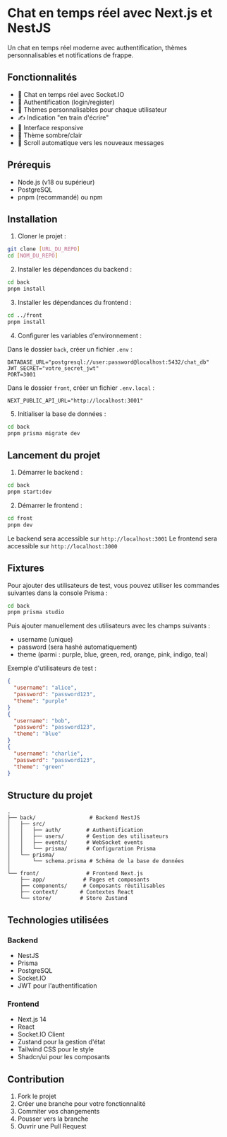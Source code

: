 # Chat en temps réel avec Next.js et NestJS

Un chat en temps réel moderne avec authentification, thèmes personnalisables et notifications de frappe.

## Fonctionnalités

- 💬 Chat en temps réel avec Socket.IO
- 🔐 Authentification (login/register)
- 🎨 Thèmes personnalisables pour chaque utilisateur
- ✍️ Indication "en train d'écrire"
- 📱 Interface responsive
- 🌙 Thème sombre/clair
- 🔄 Scroll automatique vers les nouveaux messages

## Prérequis

- Node.js (v18 ou supérieur)
- PostgreSQL
- pnpm (recommandé) ou npm

## Installation

1. Cloner le projet :
```bash
git clone [URL_DU_REPO]
cd [NOM_DU_REPO]
```

2. Installer les dépendances du backend :
```bash
cd back
pnpm install
```

3. Installer les dépendances du frontend :
```bash
cd ../front
pnpm install
```

4. Configurer les variables d'environnement :

Dans le dossier `back`, créer un fichier `.env` :
```env
DATABASE_URL="postgresql://user:password@localhost:5432/chat_db"
JWT_SECRET="votre_secret_jwt"
PORT=3001
```

Dans le dossier `front`, créer un fichier `.env.local` :
```env
NEXT_PUBLIC_API_URL="http://localhost:3001"
```

5. Initialiser la base de données :
```bash
cd back
pnpm prisma migrate dev
```

## Lancement du projet

1. Démarrer le backend :
```bash
cd back
pnpm start:dev
```

2. Démarrer le frontend :
```bash
cd front
pnpm dev
```

Le backend sera accessible sur `http://localhost:3001`
Le frontend sera accessible sur `http://localhost:3000`

## Fixtures

Pour ajouter des utilisateurs de test, vous pouvez utiliser les commandes suivantes dans la console Prisma :

```bash
cd back
pnpm prisma studio
```

Puis ajouter manuellement des utilisateurs avec les champs suivants :
- username (unique)
- password (sera hashé automatiquement)
- theme (parmi : purple, blue, green, red, orange, pink, indigo, teal)

Exemple d'utilisateurs de test :
```json
{
  "username": "alice",
  "password": "password123",
  "theme": "purple"
}
{
  "username": "bob",
  "password": "password123",
  "theme": "blue"
}
{
  "username": "charlie",
  "password": "password123",
  "theme": "green"
}
```

## Structure du projet

```
.
├── back/                 # Backend NestJS
│   ├── src/
│   │   ├── auth/        # Authentification
│   │   ├── users/       # Gestion des utilisateurs
│   │   ├── events/      # WebSocket events
│   │   └── prisma/      # Configuration Prisma
│   └── prisma/
│       └── schema.prisma # Schéma de la base de données
│
└── front/               # Frontend Next.js
    ├── app/            # Pages et composants
    ├── components/     # Composants réutilisables
    ├── context/       # Contextes React
    └── store/         # Store Zustand
```

## Technologies utilisées

### Backend
- NestJS
- Prisma
- PostgreSQL
- Socket.IO
- JWT pour l'authentification

### Frontend
- Next.js 14
- React
- Socket.IO Client
- Zustand pour la gestion d'état
- Tailwind CSS pour le style
- Shadcn/ui pour les composants

## Contribution

1. Fork le projet
2. Créer une branche pour votre fonctionnalité
3. Commiter vos changements
4. Pousser vers la branche
5. Ouvrir une Pull Request